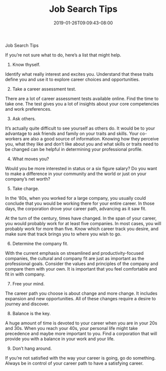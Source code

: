 ﻿---
title: "Job Search Tips"
date: 2019-01-26T09:09:43-08:00
description: "Job Search Tips for Web Success"
featured_image: "/images/Job Search.jpg"
tags: ["Job Search"]
---

Job Search Tips


If you’re not sure what to do, here’s a list that might help.

1. Know thyself.

Identify what really interest and excites you. Understand that these traits define you and use it to explore career choices and opportunities.

2. Take a career assessment test.

There are a lot of career assessment tests available online. Find the time to take one. The test gives you a lot of insights about your core competencies and work preferences.

3. Ask others.

It’s actually quite difficult to see yourself as others do. It would be to your advantage to ask friends and family on your traits and skills. Your co-workers are also a good source of information. Knowing how they perceive you, what they like and don’t like about you and what skills or traits need to be changed can be helpful in determining your professional profile. 

4. What moves you?

Would you be more interested in status or a six figure salary? Do you want to make a difference in your community and the world or just on your company’s net worth?

5. Take charge.

In the ‘80s, when you worked for a large company, you usually could conclude that you would be working there for your entire career.  In those days, the corporation drove your career path, advancing as it saw fit.

At the turn of the century, times have changed.  In the span of your career, you would probably work for at least five companies. In most cases, you will probably work for more than five.  Know which career track you desire, and make sure that track brings you to where you wish to go. 

6. Determine the company fit.

With the current emphasis on streamlined and productivity-focused companies, the cultural and company fit are just as important as the professional goals. Consider the values and principles of the company and compare them with your own.  It is important that you feel comfortable and fit in with company. 

7. Free your mind.

The career path you choose is about change and more change. It includes expansion and new opportunities. All of these changes require a desire to journey and discover.

8. Balance is the key.

A huge amount of time is devoted to your career when you are in your 20s and 30s. When you reach your 40s, your personal life might take precedence and maybe more important to you. Find a corporation that will provide you with a balance in your work and your life.

9. Don’t hang around.

If you’re not satisfied with the way your career is going, go do something. Always be in control of your career path to have a satisfying career.


